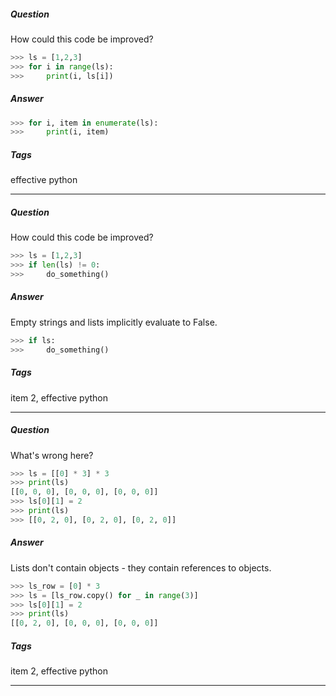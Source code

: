 ##### Question
How could this code be improved?
```python
>>> ls = [1,2,3]
>>> for i in range(ls):
>>>     print(i, ls[i])
```
##### Answer
```python
>>> for i, item in enumerate(ls):
>>>     print(i, item)
```
##### Tags
effective python

---

##### Question
How could this code be improved?
```python
>>> ls = [1,2,3]
>>> if len(ls) != 0:
>>>     do_something()
```

##### Answer
Empty strings and lists implicitly evaluate to False.
```python
>>> if ls:
>>>     do_something()
```
##### Tags
item 2, effective python

---

##### Question
What's wrong here?
```python
>>> ls = [[0] * 3] * 3
>>> print(ls)
[[0, 0, 0], [0, 0, 0], [0, 0, 0]]
>>> ls[0][1] = 2
>>> print(ls)
>>> [[0, 2, 0], [0, 2, 0], [0, 2, 0]]
```
##### Answer
Lists don't contain objects - they contain references to objects.
```python
>>> ls_row = [0] * 3
>>> ls = [ls_row.copy() for _ in range(3)]
>>> ls[0][1] = 2
>>> print(ls)
[[0, 2, 0], [0, 0, 0], [0, 0, 0]]
```
##### Tags
item 2, effective python

---
